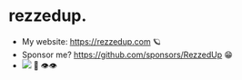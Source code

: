 # **rezzedup.**

<!-- Badges from: https://github.com/progfay/shields-with-icon -->

<!--
[![Apache Maven](https://img.shields.io/static/v1?style=for-the-badge&message=Apache+Maven&color=C71A36&logo=Apache+Maven&logoColor=FFFFFF&label=)](# "Apache Maven")
[![Java](https://img.shields.io/static/v1?style=for-the-badge&message=Java&color=007396&logo=Java&logoColor=FFFFFF&label=)](# "Java")
[![IntelliJ IDEA](https://img.shields.io/static/v1?style=for-the-badge&message=IntelliJ+IDEA&color=000000&logo=IntelliJ+IDEA&logoColor=FFFFFF&label=)](# "IntelliJ IDEA")
[![Cloudflare](https://img.shields.io/static/v1?style=for-the-badge&message=Cloudflare&color=F38020&logo=Cloudflare&logoColor=FFFFFF&label=)](# "Cloudflare")
[![Visual Studio Code](https://img.shields.io/static/v1?style=for-the-badge&message=Visual+Studio+Code&color=007ACC&logo=Visual+Studio+Code&logoColor=FFFFFF&label=)](# "Visual Studio Code")
-->

- My website: https://rezzedup.com 🪐
- Sponsor me? https://github.com/sponsors/RezzedUp 😁
- [![](https://komarev.com/ghpvc/?username=RezzedUp)](# "I see you!") 👋 👁️👁️
